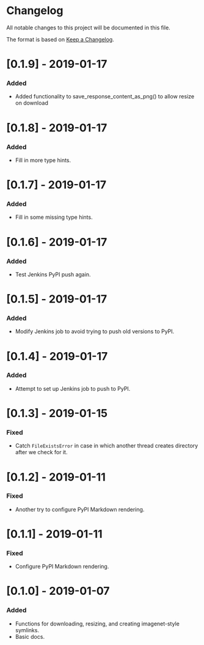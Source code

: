 # Changelog
All notable changes to this project will be documented in this file.

The format is based on [Keep a Changelog](http://keepachangelog.com/en/1.0.0/).

# [0.1.9] - 2019-01-17
### Added
- Added functionality to save_response_content_as_png() to allow resize on download

# [0.1.8] - 2019-01-17
### Added
- Fill in more type hints.

# [0.1.7] - 2019-01-17
### Added
- Fill in some missing type hints.

# [0.1.6] - 2019-01-17
### Added
- Test Jenkins PyPI push again.

# [0.1.5] - 2019-01-17
### Added
- Modify Jenkins job to avoid trying to push old versions to PyPI.

# [0.1.4] - 2019-01-17
### Added
- Attempt to set up Jenkins job to push to PyPI.

# [0.1.3] - 2019-01-15
### Fixed
- Catch `FileExistsError` in case in which another thread creates directory after we check for it.

# [0.1.2] - 2019-01-11
### Fixed
- Another try to configure PyPI Markdown rendering.

# [0.1.1] - 2019-01-11
### Fixed
- Configure PyPI Markdown rendering.

# [0.1.0] - 2019-01-07
### Added
- Functions for downloading, resizing, and creating imagenet-style symlinks.
- Basic docs.
